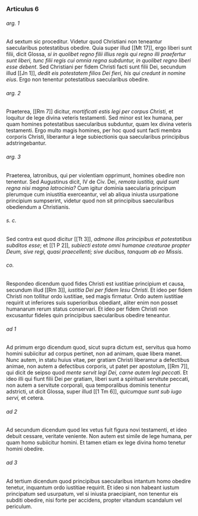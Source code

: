 ### Articulus 6

###### arg. 1
Ad sextum sic proceditur. Videtur quod Christiani non teneantur saecularibus potestatibus obedire. Quia super illud [[Mt 17]], ergo liberi sunt filii, dicit Glossa, *si in quolibet regno filii illius regis qui regno illi praefertur sunt liberi, tunc filii regis cui omnia regna subduntur, in quolibet regno liberi esse debent*. Sed Christiani per fidem Christi facti sunt filii Dei, secundum illud [[Jn 1]], *dedit eis potestatem filios Dei fieri, his qui credunt in nomine eius*. Ergo non tenentur potestatibus saecularibus obedire.

###### arg. 2
Praeterea, [[Rm 7]] dicitur, *mortificati estis legi per corpus Christi*, et loquitur de lege divina veteris testamenti. Sed minor est lex humana, per quam homines potestatibus saecularibus subduntur, quam lex divina veteris testamenti. Ergo multo magis homines, per hoc quod sunt facti membra corporis Christi, liberantur a lege subiectionis qua saecularibus principibus adstringebantur.

###### arg. 3
Praeterea, latronibus, qui per violentiam opprimunt, homines obedire non tenentur. Sed Augustinus dicit, IV de Civ. Dei, *remota iustitia, quid sunt regna nisi magna latrocinia?* Cum igitur dominia saecularia principum plerumque cum iniustitia exerceantur, vel ab aliqua iniusta usurpatione principium sumpserint, videtur quod non sit principibus saecularibus obediendum a Christianis.

###### s. c.
Sed contra est quod dicitur [[Tt 3]], *admone illos principibus et potestatibus subditos esse*; et [[1 P 2]], *subiecti estote omni humanae creaturae propter Deum, sive regi, quasi praecellenti; sive ducibus, tanquam ab eo Missis*.

###### co.
Respondeo dicendum quod fides Christi est iustitiae principium et causa, secundum illud [[Rm 3]], *iustitia Dei per fidem Iesu Christi*. Et ideo per fidem Christi non tollitur ordo iustitiae, sed magis firmatur. Ordo autem iustitiae requirit ut inferiores suis superioribus obediant, aliter enim non posset humanarum rerum status conservari. Et ideo per fidem Christi non excusantur fideles quin principibus saecularibus obedire teneantur.

###### ad 1
Ad primum ergo dicendum quod, sicut supra dictum est, servitus qua homo homini subiicitur ad corpus pertinet, non ad animam, quae libera manet. Nunc autem, in statu huius vitae, per gratiam Christi liberamur a defectibus animae, non autem a defectibus corporis, ut patet per apostolum, [[Rm 7]], qui dicit de seipso quod *mente servit legi Dei, carne autem legi peccati*. Et ideo illi qui fiunt filii Dei per gratiam, liberi sunt a spirituali servitute peccati, non autem a servitute corporali, qua temporalibus dominis tenentur adstricti, ut dicit Glossa, super illud [[1 Tm 6]], *quicumque sunt sub iugo servi,* et cetera.

###### ad 2
Ad secundum dicendum quod lex vetus fuit figura novi testamenti, et ideo debuit cessare, veritate veniente. Non autem est simile de lege humana, per quam homo subiicitur homini. Et tamen etiam ex lege divina homo tenetur homini obedire.

###### ad 3
Ad tertium dicendum quod principibus saecularibus intantum homo obedire tenetur, inquantum ordo iustitiae requirit. Et ideo si non habeant iustum principatum sed usurpatum, vel si iniusta praecipiant, non tenentur eis subditi obedire, nisi forte per accidens, propter vitandum scandalum vel periculum.

